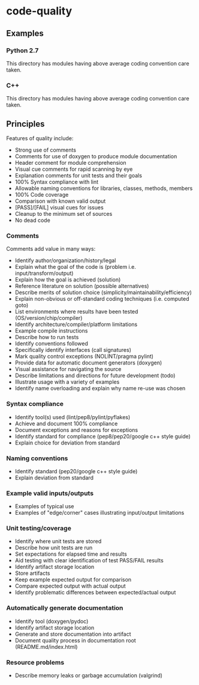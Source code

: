 # code-quality## Examples### Python 2.7This directory has modules having above average coding convention care taken.### C++This directory has modules having above average coding convention care taken.## PrinciplesFeatures of quality include:* Strong use of comments* Comments for use of doxygen to produce module documentation* Header comment for module comprehension* Visual cue comments for rapid scanning by eye* Explanation comments for unit tests and their goals* 100% Syntax compliance with lint* Allowable naming conventions for libraries, classes, methods, members* 100% Code coverage* Comparison with known valid output* [PASS]/[FAIL] visual cues for issues* Cleanup to the minimum set of sources* No dead code### CommentsComments add value in many ways:* Identify author/organization/history/legal* Explain what the goal of the code is (problem i.e. input/transform/output)* Explain how the goal is achieved (solution)* Reference literature on solution (possible alternatives)* Describe merits of solution choice (simplicity/maintainability/efficiency)* Explain non-obvious or off-standard coding techniques (i.e. computed goto)* List environments where results have been tested (OS/version/chip/compiler)* Identify architecture/compiler/platform limitations* Example compile instructions* Describe how to run tests* Identify conventions followed* Specifically identify interfaces (call signatures)* Mark quality control exceptions (NOLINT/pragma pylint)* Provide data for automatic document generators (doxygen)* Visual assistance for navigating the source* Describe limitations and directions for future development (todo)* Illustrate usage with a variety of examples* Identify name overloading and explain why name re-use was chosen### Syntax compliance* Identify tool(s) used (lint/pep8/pylint/pyflakes)* Achieve and document 100% compliance* Document exceptions and reasons for exceptions* Identify standard for compliance (pep8/pep20/google c++ style guide)* Explain choice for deviation from standard### Naming conventions* Identify standard (pep20/google c++ style guide)* Explain deviation from standard### Example valid inputs/outputs* Examples of typical use* Examples of "edge/corner" cases illustrating input/output limitations### Unit testing/coverage* Identify where unit tests are stored* Describe how unit tests are run* Set expectations for elapsed time and results* Aid testing with clear identification of test PASS/FAIL results* Identify artifact storage location* Store artifacts* Keep example expected output for comparison* Compare expected output with actual output* Identify problematic differences between expected/actual output### Automatically generate documentation* Identify tool (doxygen/pydoc)* Identify artifact storage location* Generate and store documentation into artifact* Document quality process in documentation root (README.md/index.html)### Resource problems* Describe memory leaks or garbage accumulation (valgrind)